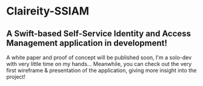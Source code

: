 # Claireity-SSIAM

## A Swift-based **S**elf-**S**ervice **I**dentity and **A**ccess **M**anagement application in development!

A white paper and proof of concept will be published soon, I'm a solo-dev with very little time on my hands... 
Meanwhile, you can check out the very first wireframe & presentation of the application, giving more insight into the project!
